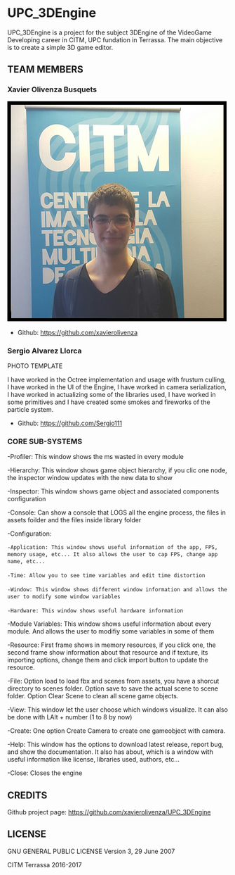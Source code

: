 # UPC_3DEngine

UPC_3DEngine is a project for the subject 3DEngine of the VideoGame Developing career in CITM, UPC fundation in Terrassa.
The main objective is to create a simple 3D game editor.

## TEAM MEMBERS

### Xavier Olivenza Busquets

![](https://github.com/xavierolivenza/UPC_3DEngine/blob/master/docs/Xavier_Olivenza.png)

- Github: https://github.com/xavierolivenza

### Sergio Alvarez Llorca

PHOTO TEMPLATE

I have worked in the Octree implementation and usage with frustum culling, I have worked in the UI of the Engine, I have worked in camera serialization, I have worked in actualizing some of the libraries used, I have worked in some primitives and I have created some smokes and fireworks of the particle system.

 - Github: https://github.com/Sergio111

### CORE SUB-SYSTEMS

-Profiler: This window shows the ms wasted in every module

-Hierarchy: This window shows game object hierarchy, if you clic one node, the inspector window updates with the new data to show

-Inspector: This window shows game object and associated components configuration

-Console: Can show a console that LOGS all the engine process, the files in assets foilder and the files inside library folder

-Configuration:

	-Application: This window shows useful information of the app, FPS, memory usage, etc... It also allows the user to cap FPS, change app name, etc...
	
	-Time: Allow you to see time variables and edit time distortion
	
	-Window: This window shows different window information and allows the user to modify some window variables
	
	-Hardware: This window shows useful hardware information
	
-Module Variables: This window shows useful information about every module. And allows the user to modifiy some variables in some of them

-Resource: First frame shows in memory resources, if you click one, the second frame show information about that resource and if texture, its importing options, change them and click import button to update the resource.

-File: Option load to load fbx and scenes from assets, you have a shorcut directory to scenes folder. Option save to save the actual scene to scene folder. Option Clear Scene to clean all scene game objects.

-View: This window let the user choose which windows visualize. It can also be done with LAlt + number (1 to 8 by now)

-Create: One option Create Camera to create one gameobject with camera.

-Help: This window has the options to download latest release, report bug, and show the documentation. It also has about, which is a window with useful information like license, libraries used, authors, etc...

-Close: Closes the engine
	
## CREDITS

Github project page: https://github.com/xavierolivenza/UPC_3DEngine

## LICENSE

 GNU GENERAL PUBLIC LICENSE Version 3, 29 June 2007

CITM Terrassa 2016-2017
